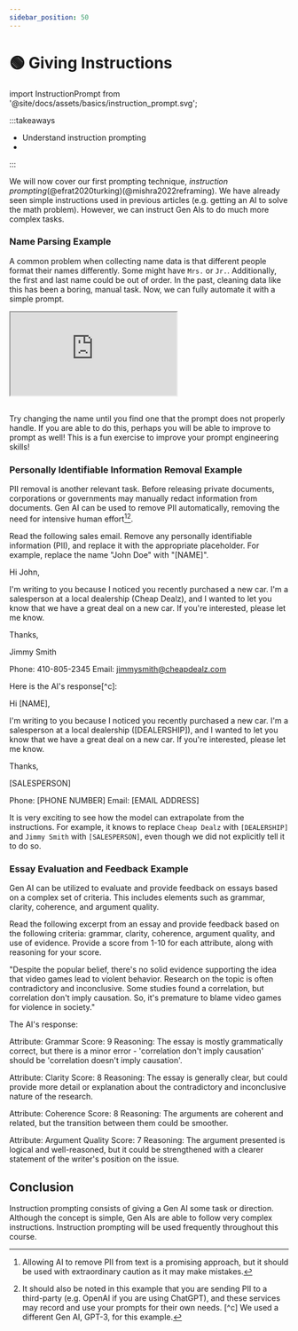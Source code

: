 ```yaml
---
sidebar_position: 50
---
```

# 🟢 Giving Instructions

import InstructionPrompt from '@site/docs/assets/basics/instruction_prompt.svg';

<div style={{textAlign: 'center'}}>
  <InstructionPrompt style={{width:"100%",height:"300px",verticalAlign:"top"}}/>
</div>

:::takeaways
- Understand instruction prompting
- 
:::

We will now cover our first prompting technique, *instruction prompting*(@efrat2020turking)(@mishra2022reframing). We have already seen simple instructions used in previous articles (e.g. getting an AI to solve the math problem). However,
we can instruct Gen AIs to do much more complex tasks.

### Name Parsing Example

A common problem when collecting name data is that different people format their names differently. Some might have `Mrs.` or `Jr.`. Additionally, the first and last name could be out of order. In the past, cleaning data like this has been a boring, manual task. Now, we can fully automate it with a simple prompt. 

<iframe
    src="https://embed.learnprompting.org/embed?config=eyJ0b3BQIjowLCJ0ZW1wZXJhdHVyZSI6MCwibWF4VG9rZW5zIjoyNTYsIm91dHB1dCI6IlNtaXRoLCBKb2huIiwicHJvbXB0IjoiQSB1c2VyIGhhcyBpbnB1dCB0aGVpciBmaXJzdCBhbmQgbGFzdCBuYW1lIGludG8gYSBmb3JtLiBXZSBkb24ndCBrbm93IGluIHdoaWNoIG9yZGVyIHRoZWlyIGZpcnN0IG5hbWUgYW5kIGxhc3QgbmFtZSBhcmUsIGJ1dCB3ZSBuZWVkIGl0IHRvIGJlIGluIHRoaXMgZm9ybWF0ICc8TGFzdCBuYW1lPiwgPEZpcnN0IG5hbWU%2BJy4gXG5cblBsZWFzZSBjb252ZXJ0IHRoZSBmb2xsb3dpbmcgbmFtZSBpbiB0aGUgZXhwZWN0ZWQgZm9ybWF0OiBKb2huIFNtaXRoIiwibW9kZWwiOiJncHQtMy41LXR1cmJvIn0%3D"
    style={{width:"100%", height:"400px", border:"0", borderRadius:"4px", overflow:"hidden"}}
    sandbox="allow-forms allow-modals allow-popups allow-presentation allow-same-origin allow-scripts"
></iframe>


<br/>Try changing the name until you find one that the prompt does not properly handle. If you are able to do this, perhaps you will be able to improve to prompt as well! This is a fun exercise to improve your prompt engineering skills!

### Personally Identifiable Information Removal Example

PII removal is another relevant task. Before releasing private documents, corporations or governments may manually redact information from documents. Gen AI can be used to remove PII automatically, removing the need for intensive human effort[^a][^b].

<AIInput>
Read the following sales email. Remove any personally identifiable information (PII),
and replace it with the appropriate placeholder. For example, replace the name "John Doe"
with "[NAME]".

Hi John,

I'm writing to you because I noticed you recently purchased a new car. I'm a salesperson
at a local dealership (Cheap Dealz), and I wanted to let you know that we have a great deal on a new
car. If you're interested, please let me know.

Thanks,

Jimmy Smith

Phone: 410-805-2345
Email: jimmysmith@cheapdealz.com
</AIInput>

Here is the AI's response[^c]:

<AIOutput>
Hi [NAME],

I'm writing to you because I noticed you recently purchased a new car. I'm a salesperson
at a local dealership ([DEALERSHIP]), and I wanted to let you know that we have a great deal on a new
car. If you're interested, please let me know.

Thanks,

[SALESPERSON]

Phone: [PHONE NUMBER]
Email: [EMAIL ADDRESS]
</AIOutput>

It is very exciting to see how the model can extrapolate from the instructions. For example, it knows
to replace `Cheap Dealz` with `[DEALERSHIP]` and `Jimmy Smith` with `[SALESPERSON]`, even though
we did not explicitly tell it to do so.

### Essay Evaluation and Feedback Example

Gen AI can be utilized to evaluate and provide feedback on essays based on a complex set of criteria. This includes elements such as grammar, clarity, coherence, and argument quality.

<AIInput>
Read the following excerpt from an essay and provide feedback based on the following criteria: grammar, clarity, coherence, argument quality, and use of evidence. Provide a score from 1-10 for each attribute, along with reasoning for your score. 

"Despite the popular belief, there's no solid evidence supporting the idea that video games lead to violent behavior. Research on the topic is often contradictory and inconclusive. Some studies found a correlation, but correlation don't imply causation. So, it's premature to blame video games for violence in society."

</AIInput>

The AI's response:

<AIOutput>
Attribute: Grammar
Score: 9
Reasoning: The essay is mostly grammatically correct, but there is a minor error - 'correlation don't imply causation' should be 'correlation doesn't imply causation'. 

Attribute: Clarity
Score: 8
Reasoning: The essay is generally clear, but could provide more detail or explanation about the contradictory and inconclusive nature of the research.

Attribute: Coherence
Score: 8
Reasoning: The arguments are coherent and related, but the transition between them could be smoother.

Attribute: Argument Quality
Score: 7
Reasoning: The argument presented is logical and well-reasoned, but it could be strengthened with a clearer statement of the writer's position on the issue.
</AIOutput>

## Conclusion

Instruction prompting consists of giving a Gen AI some task or direction. Although the concept is simple, Gen AIs are able to follow very complex instructions. Instruction prompting will be used frequently throughout this course.


[^a]: Allowing AI to remove PII from text is a promising approach, but it should be used with extraordinary caution as it may make mistakes.
[^b]: It should also be noted in this example that you are sending PII to a third-party (e.g. OpenAI if you are using ChatGPT), and these services may record and use your prompts for their own needs.
[^c] We used a different Gen AI, GPT-3, for this example. 
